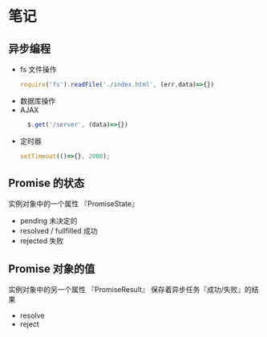 <!--
 * @Author: 2577624123 2577624123@qq.com
 * @Date: 2023-02-17 18:44:00
 * @LastEditors: 2577624123 2577624123@qq.com
 * @LastEditTime: 2023-02-17 18:44:08
 * @FilePath: \Web-learning\Promise\note.md
 * @Description: 
 * 
-->
# 笔记

## 异步编程
* fs 文件操作
    ```js
    require('fs').readFile('./index.html', (err,data)=>{})
    ```
* 数据库操作
* AJAX 
  ```js
    $.get('/server', (data)=>{})
  ```
* 定时器 
  ```js
  setTimeout(()=>{}, 2000);
  ```

## Promise 的状态
实例对象中的一个属性 『PromiseState』
* pending  未决定的
* resolved / fullfilled  成功
* rejected  失败

## Promise 对象的值
实例对象中的另一个属性 『PromiseResult』
保存着异步任务『成功/失败』的结果
* resolve
* reject 